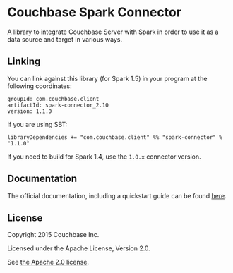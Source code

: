 # Couchbase Spark Connector

A library to integrate Couchbase Server with Spark in order to use it as a data source and target in various ways.

## Linking
You can link against this library (for Spark 1.5) in your program at the following coordinates:

```
groupId: com.couchbase.client
artifactId: spark-connector_2.10
version: 1.1.0
```

If you are using SBT:

```
libraryDependencies += "com.couchbase.client" %% "spark-connector" % "1.1.0"
```

If you need to build for Spark 1.4, use the `1.0.x` connector version.

## Documentation
The official documentation, including a quickstart guide can be found [here](http://developer.couchbase.com/documentation/server/4.0/connectors/spark-1.0/getting-started.html).

## License
Copyright 2015 Couchbase Inc.

Licensed under the Apache License, Version 2.0.

See [the Apache 2.0 license](http://www.apache.org/licenses/LICENSE-2.0).